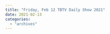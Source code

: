 ```yaml
---
title: "Friday, Feb 12 TBTV Daily Show 2021"
date: 2021-02-13
categories: 
  - "archives"
---
```



